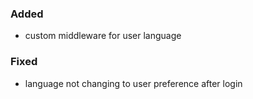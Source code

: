 ### Added

- custom middleware for user language

### Fixed

- language not changing to user preference after login
